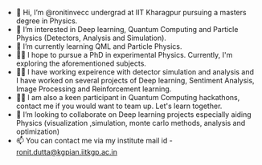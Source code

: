 - 👋 Hi, I’m @ronitinvecc undergrad at IIT Kharagpur pursuing a masters degree in Physics.
- 👀 I’m interested in Deep learning, Quantum Computing and Particle Physics (Detectors, Analysis and Simulation).
- 🌱 I’m currently learning QML and Particle Physics.
- 👨‍💻 I hope to pursue a PhD in experimental Physics. Currently, I'm exploring the aforementioned subjects.
- 👨‍💻 I have working expeirence with detector simulation and analysis and I have worked on several projects of Deep learning, Sentiment Analysis, Image Processing and Reinforcement learning.
- 👨‍💻 I am also a keen participant in Quantum Computing hackathons, contact me if you would want to team up. Let's learn together.
- 💞️ I’m looking to collaborate on Deep learning projects especially aiding Physics (visualization ,simulation, monte carlo methods, analysis and optimization)
- 📫 You can contact me via my institute mail id - ronit.dutta@kgpian.iitkgp.ac.in
